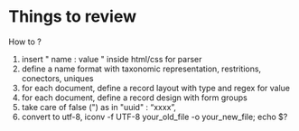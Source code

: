 # Things to review

How to ?

1.  insert " name : value " inside html/css for parser
2.  define a name format with taxonomic representation, restritions, conectors, uniques
3.  for each document, define a record layout with type and regex for value
4.  for each document, define a record design with form groups 
5.  take care of false (") as in "uuid" : “xxxx”,
6.  convert to utf-8,  iconv -f UTF-8 your_old_file -o your_new_file; echo $?

